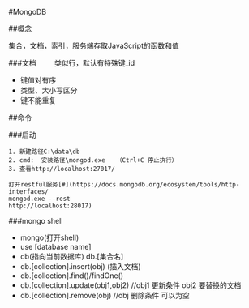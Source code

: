 #MongoDB

##概念

   集合，文档，索引，服务端存取JavaScript的函数和值

###文档 
　　
   类似行，默认有特殊键_id    

+ 键值对有序
+ 类型、大小写区分
+ 键不能重复

##命令

###启动

    1. 新建路径C:\data\db
    2. cmd:  安装路径\mongod.exe   （Ctrl+C 停止执行）
	3. 查看http://localhost:27017/
	
	打开restful服务[#](https://docs.mongodb.org/ecosystem/tools/http-interfaces/
	mongod.exe --rest
	http://localhost:28017)
	
	
###mongo shell  
    
+ mongo(打开shell)
+ use [database name]
+ db(指向当前数据库)  db.[集合名]
+ db.[collection].insert(obj)  (插入文档)
+ db.[collection].find()/findOne()
+ db.[collection].update(obj1,obj2)  //obj1 更新条件 obj2 要替换的文档
+ db.[collection].remove(obj)  //obj 删除条件 可以为空
	
	

	
	   
